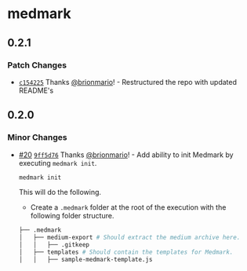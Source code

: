 # medmark

## 0.2.1

### Patch Changes

- [`c154225`](https://github.com/brionmario/medmark/commit/c15422543b692910e619baeb1aaecd5525bd0e40) Thanks
  [@brionmario](https://github.com/brionmario)! - Restructured the repo with updated README's

## 0.2.0

### Minor Changes

- [#20](https://github.com/brionmario/medmark/pull/20)
  [`9ff5d76`](https://github.com/brionmario/medmark/commit/9ff5d7641811aa18154ca5802992b2feab5ddf8e) Thanks
  [@brionmario](https://github.com/brionmario)! - Add ability to init Medmark by executing `medmark init`.

  ```bash
  medmark init
  ```

  This will do the following.

  - Create a `.medmark` folder at the root of the execution with the following folder structure.

  ```bash
  ├── .medmark
  │   ├── medium-export # Should extract the medium archive here.
  │   │   ├── .gitkeep
  │   ├── templates # Should contain the templates for Medmark.
  │   │   ├── sample-medmark-template.js
  ```
